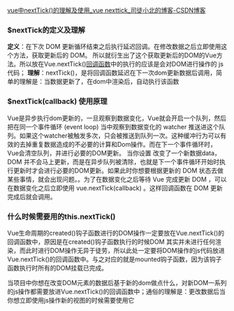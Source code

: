 [vue中nextTick()的理解及使用\_vue nexttick\_司徒小北的博客-CSDN博客](https://blog.csdn.net/weixin_42333548/article/details/102606546)
### $nextTick的定义及理解
**定义**：在下次 DOM 更新循环结束之后执行延迟回调。在修改数据之后立即使用这个方法，获取更新后的 DOM。
所以就衍生出了这个获取更新后的DOM的Vue方法。所以放在Vue.nextTick()[回调函数](https://so.csdn.net/so/search?q=%E5%9B%9E%E8%B0%83%E5%87%BD%E6%95%B0&spm=1001.2101.3001.7020)中的执行的应该是会对DOM进行操作的 js代码；
**理解**：nextTick()，是将回调函数延迟在下一次dom更新数据后调用，简单的理解是：当数据更新了，在dom中渲染后，自动执行该函数

### $nextTick(callback) 使用原理
Vue是异步执行dom更新的，一旦观察到数据变化，Vue就会开启一个队列，然后把在同一个事件循环 (event loop) 当中观察到数据变化的 watcher 推送进这个队列。如果这个watcher被触发多次，只会被推送到队列一次。这种缓冲行为可以有效的去掉重复数据造成的不必要的计算和Dom操作。而在下一个事件循环时，Vue会清空队列，并进行必要的DOM更新。
当你设置 改变了一个新数据data，DOM 并不会马上更新，而是在异步队列被清除，也就是下一个事件循环开始时执行更新时才会进行必要的DOM更新。如果此时你想要根据更新的 DOM 状态去做某些事情，就会出现问题。。为了在数据变化之后等待 Vue 完成更新 DOM ，可以在数据变化之后立即使用 vue.nextTick(callback) 。这样回调函数在 DOM 更新完成后就会调用。

### 什么时候需要用的this.nextTick()

Vue生命周期的created()钩子函数进行的DOM操作一定要放在Vue.nextTick()的回调函数中，原因是在created()钩子函数执行的时候DOM 其实并未进行任何渲染，而此时进行DOM操作无异于徒劳，所以此处一定要将DOM操作的js代码放进Vue.nextTick()的回调函数中。与之对应的就是mounted钩子函数，因为该钩子函数执行时所有的DOM挂载已完成。

当项目中你想在改变DOM元素的数据后基于新的dom做点什么，对新DOM一系列的js操作都需要放进Vue.nextTick()的回调函数中；通俗的理解是：更改数据后当你想立即使用js操作新的视图的时候需要使用它
